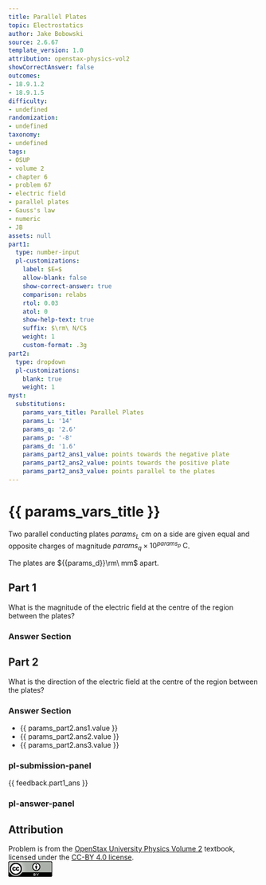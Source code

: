 ```yaml
---
title: Parallel Plates
topic: Electrostatics
author: Jake Bobowski
source: 2.6.67
template_version: 1.0
attribution: openstax-physics-vol2
showCorrectAnswer: false
outcomes:
- 18.9.1.2
- 18.9.1.5
difficulty:
- undefined
randomization:
- undefined
taxonomy:
- undefined
tags:
- OSUP
- volume 2
- chapter 6
- problem 67
- electric field
- parallel plates
- Gauss's law
- numeric
- JB
assets: null
part1:
  type: number-input
  pl-customizations:
    label: $E=$
    allow-blank: false
    show-correct-answer: true
    comparison: relabs
    rtol: 0.03
    atol: 0
    show-help-text: true
    suffix: $\rm\ N/C$
    weight: 1
    custom-format: .3g
part2:
  type: dropdown
  pl-customizations:
    blank: true
    weight: 1
myst:
  substitutions:
    params_vars_title: Parallel Plates
    params_L: '14'
    params_q: '2.6'
    params_p: '-8'
    params_d: '1.6'
    params_part2_ans1_value: points towards the negative plate
    params_part2_ans2_value: points towards the positive plate
    params_part2_ans3_value: points parallel to the plates
---
```

# {{ params_vars_title }}
Two parallel conducting plates ${{params_L}} \textrm{ cm}$ on a side are given equal and opposite charges of magnitude ${{params_q}}\times 10^{ {{params_p}} } \textrm{ C}$.

The plates are ${{params_d}}\rm\ mm$ apart.

## Part 1

What is the magnitude of the electric field at the centre of the region between the plates?

### Answer Section

## Part 2

What is the direction of the electric field at the centre of the region between the plates?

### Answer Section

- {{ params_part2.ans1.value }}
- {{ params_part2.ans2.value }}
- {{ params_part2.ans3.value }}

### pl-submission-panel

{{ feedback.part1_ans }}

### pl-answer-panel

## Attribution

Problem is from the [OpenStax University Physics Volume 2](https://openstax.org/details/books/university-physics-volume-2) textbook, licensed under the [CC-BY 4.0 license](https://creativecommons.org/licenses/by/4.0/).<br>![Image representing the Creative Commons 4.0 BY license.](https://raw.githubusercontent.com/firasm/bits/master/by.png)